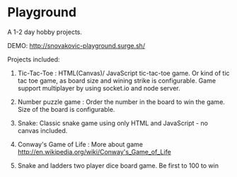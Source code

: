 Playground
==========

A 1-2 day hobby projects.

DEMO: http://snovakovic-playground.surge.sh/

Projects included:

  1) Tic-Tac-Toe : HTML(Canvas)/ JavaScript tic-tac-toe game.
                  Or kind of tic tac toe game, as board size and wining strike is configurable.
                  Game support multiplayer by using socket.io and node server.

  2) Number puzzle game : Order the number in the board to win the game. Size of the board is configurable.

  3) Snake: Classic snake game using only HTML and JavaScript - no canvas included.

  4) Conway's Game of Life : More about game http://en.wikipedia.org/wiki/Conway's_Game_of_Life

  5) Snake and ladders two player dice board game. Be first to 100 to win
